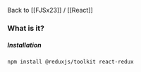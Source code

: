 Back to [[FJSx23]] / [[React]]
### What is it?


##### Installation
`npm install @reduxjs/toolkit react-redux`